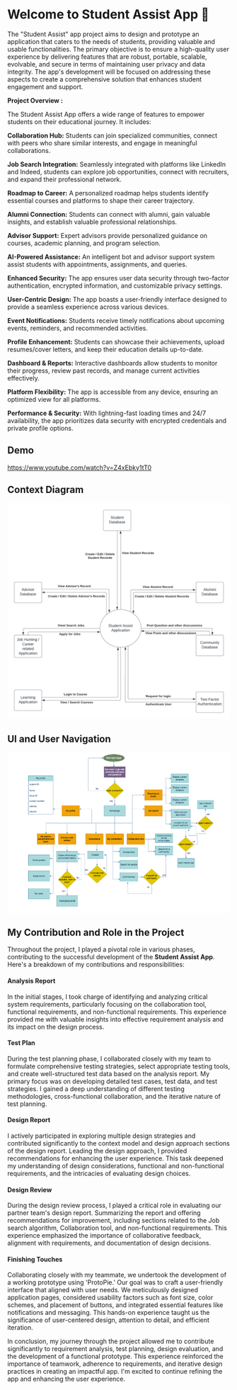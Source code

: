 
# Welcome to Student Assist App 🚀

The "Student Assist" app project aims to design and prototype an application that caters to the needs of students, providing valuable and usable functionalities. The primary objective is to ensure a high-quality user experience by delivering features that are robust, portable, scalable, evolvable, and secure in terms of maintaining user privacy and data integrity. The app's development will be focused on addressing these aspects to create a comprehensive solution that enhances student engagement and support.

**Project Overview :**

The Student Assist App offers a wide range of features to empower students on their educational journey. It includes:

**Collaboration Hub:** Students can join specialized communities, connect with peers who share similar interests, and engage in meaningful collaborations.

**Job Search Integration:** Seamlessly integrated with platforms like LinkedIn and Indeed, students can explore job opportunities, connect with recruiters, and expand their professional network.

**Roadmap to Career:** A personalized roadmap helps students identify essential courses and platforms to shape their career trajectory.

**Alumni Connection:** Students can connect with alumni, gain valuable insights, and establish valuable professional relationships.

**Advisor Support:** Expert advisors provide personalized guidance on courses, academic planning, and program selection.

**AI-Powered Assistance:** An intelligent bot and advisor support system assist students with appointments, assignments, and queries.

**Enhanced Security:** The app ensures user data security through two-factor authentication, encrypted information, and customizable privacy settings.

**User-Centric Design:** The app boasts a user-friendly interface designed to provide a seamless experience across various devices.

**Event Notifications:** Students receive timely notifications about upcoming events, reminders, and recommended activities.

**Profile Enhancement:** Students can showcase their achievements, upload resumes/cover letters, and keep their education details up-to-date.

**Dashboard & Reports:** Interactive dashboards allow students to monitor their progress, review past records, and manage current activities effectively.

**Platform Flexibility:** The app is accessible from any device, ensuring an optimized view for all platforms.

**Performance & Security:** With lightning-fast loading times and 24/7 availability, the app prioritizes data security with encrypted credentials and private profile options.


## Demo

https://www.youtube.com/watch?v=Z4xEbky1tT0


## Context Diagram

![image](https://github.com/shivdeepbisurkar/Projects/blob/main/Student%20Assistance%20App/Context%20diagram.png)

## UI and User Navigation

![image](https://github.com/shivdeepbisurkar/Projects/blob/main/Student%20Assistance%20App/-%20UI%20and%20User%20Navigation.png)

## My Contribution and Role in the Project

Throughout the project, I played a pivotal role in various phases, contributing to the successful development of the **Student Assist App**. Here's a breakdown of my contributions and responsibilities:

#### Analysis Report
In the initial stages, I took charge of identifying and analyzing critical system requirements, particularly focusing on the collaboration tool, functional requirements, and non-functional requirements. This experience provided me with valuable insights into effective requirement analysis and its impact on the design process.

#### Test Plan
During the test planning phase, I collaborated closely with my team to formulate comprehensive testing strategies, select appropriate testing tools, and create well-structured test data based on the analysis report. My primary focus was on developing detailed test cases, test data, and test strategies. I gained a deep understanding of different testing methodologies, cross-functional collaboration, and the iterative nature of test planning.

#### Design Report
I actively participated in exploring multiple design strategies and contributed significantly to the context model and design approach sections of the design report. Leading the design approach, I provided recommendations for enhancing the user experience. This task deepened my understanding of design considerations, functional and non-functional requirements, and the intricacies of evaluating design choices.

#### Design Review
During the design review process, I played a critical role in evaluating our partner team's design report. Summarizing the report and offering recommendations for improvement, including sections related to the Job search algorithm, Collaboration tool, and non-functional requirements. This experience emphasized the importance of collaborative feedback, alignment with requirements, and documentation of design decisions.

#### Finishing Touches
Collaborating closely with my teammate, we undertook the development of a working prototype using 'ProtoPie.' Our goal was to craft a user-friendly interface that aligned with user needs. We meticulously designed application pages, considered usability factors such as font size, color schemes, and placement of buttons, and integrated essential features like notifications and messaging. This hands-on experience taught us the significance of user-centered design, attention to detail, and efficient iteration.

In conclusion, my journey through the project allowed me to contribute significantly to requirement analysis, test planning, design evaluation, and the development of a functional prototype. This experience reinforced the importance of teamwork, adherence to requirements, and iterative design practices in creating an impactful app. I'm excited to continue refining the app and enhancing the user experience.

